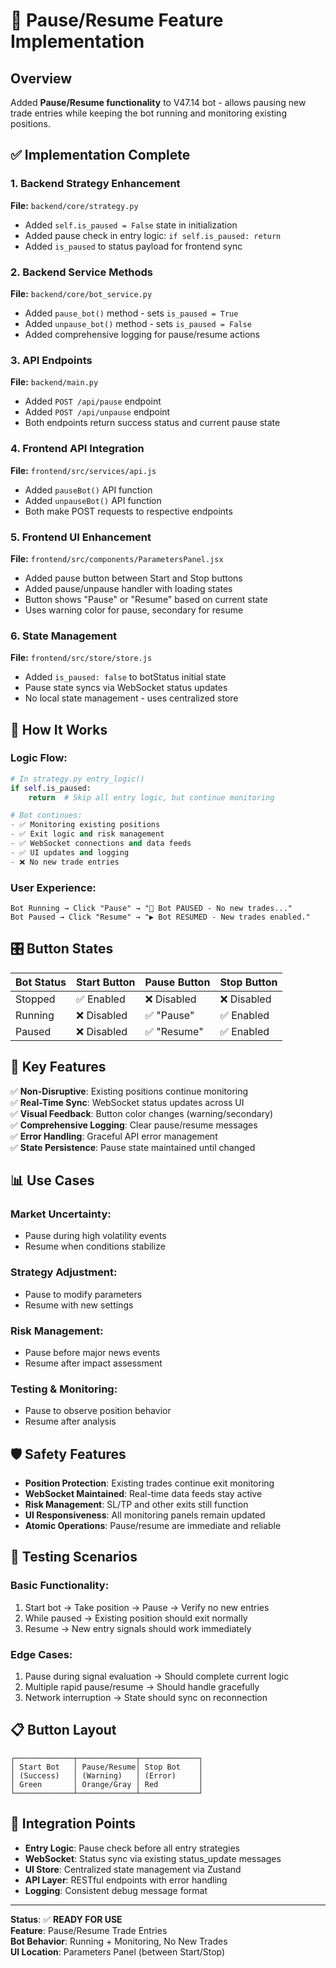 # 🛑 Pause/Resume Feature Implementation

## Overview
Added **Pause/Resume functionality** to V47.14 bot - allows pausing new trade entries while keeping the bot running and monitoring existing positions.

## ✅ Implementation Complete

### 1. Backend Strategy Enhancement
**File:** `backend/core/strategy.py`
- Added `self.is_paused = False` state in initialization
- Added pause check in entry logic: `if self.is_paused: return`
- Added `is_paused` to status payload for frontend sync

### 2. Backend Service Methods
**File:** `backend/core/bot_service.py`
- Added `pause_bot()` method - sets `is_paused = True`
- Added `unpause_bot()` method - sets `is_paused = False`
- Added comprehensive logging for pause/resume actions

### 3. API Endpoints
**File:** `backend/main.py`
- Added `POST /api/pause` endpoint
- Added `POST /api/unpause` endpoint
- Both endpoints return success status and current pause state

### 4. Frontend API Integration
**File:** `frontend/src/services/api.js`
- Added `pauseBot()` API function
- Added `unpauseBot()` API function
- Both make POST requests to respective endpoints

### 5. Frontend UI Enhancement
**File:** `frontend/src/components/ParametersPanel.jsx`
- Added pause button between Start and Stop buttons
- Added pause/unpause handler with loading states
- Button shows "Pause" or "Resume" based on current state
- Uses warning color for pause, secondary for resume

### 6. State Management
**File:** `frontend/src/store/store.js`
- Added `is_paused: false` to botStatus initial state
- Pause state syncs via WebSocket status updates
- No local state management - uses centralized store

## 🚀 How It Works

### Logic Flow:
```python
# In strategy.py entry_logic()
if self.is_paused: 
    return  # Skip all entry logic, but continue monitoring

# Bot continues:
- ✅ Monitoring existing positions
- ✅ Exit logic and risk management  
- ✅ WebSocket connections and data feeds
- ✅ UI updates and logging
- ❌ No new trade entries
```

### User Experience:
```
Bot Running → Click "Pause" → "🛑 Bot PAUSED - No new trades..."
Bot Paused → Click "Resume" → "▶️ Bot RESUMED - New trades enabled."
```

## 🎛️ Button States

| Bot Status | Start Button | Pause Button | Stop Button |
|------------|--------------|--------------|-------------|
| Stopped    | ✅ Enabled   | ❌ Disabled  | ❌ Disabled |
| Running    | ❌ Disabled  | ✅ "Pause"   | ✅ Enabled  |
| Paused     | ❌ Disabled  | ✅ "Resume"  | ✅ Enabled  |

## 🔧 Key Features

✅ **Non-Disruptive**: Existing positions continue monitoring  
✅ **Real-Time Sync**: WebSocket status updates across UI  
✅ **Visual Feedback**: Button color changes (warning/secondary)  
✅ **Comprehensive Logging**: Clear pause/resume messages  
✅ **Error Handling**: Graceful API error management  
✅ **State Persistence**: Pause state maintained until changed  

## 📊 Use Cases

### Market Uncertainty:
- Pause during high volatility events
- Resume when conditions stabilize

### Strategy Adjustment:
- Pause to modify parameters
- Resume with new settings

### Risk Management:
- Pause before major news events
- Resume after impact assessment

### Testing & Monitoring:
- Pause to observe position behavior
- Resume after analysis

## 🛡️ Safety Features

- **Position Protection**: Existing trades continue exit monitoring
- **WebSocket Maintained**: Real-time data feeds stay active  
- **Risk Management**: SL/TP and other exits still function
- **UI Responsiveness**: All monitoring panels remain updated
- **Atomic Operations**: Pause/resume are immediate and reliable

## 🧪 Testing Scenarios

### Basic Functionality:
1. Start bot → Take position → Pause → Verify no new entries
2. While paused → Existing position should exit normally
3. Resume → New entry signals should work immediately

### Edge Cases:
1. Pause during signal evaluation → Should complete current logic
2. Multiple rapid pause/resume → Should handle gracefully
3. Network interruption → State should sync on reconnection

## 📋 Button Layout

```
┌─────────────┬─────────────┬─────────────┐
│ Start Bot   │ Pause/Resume│ Stop Bot    │
│ (Success)   │ (Warning)   │ (Error)     │ 
│ Green       │ Orange/Gray │ Red         │
└─────────────┴─────────────┴─────────────┘
```

## 🎯 Integration Points

- **Entry Logic**: Pause check before all entry strategies
- **WebSocket**: Status sync via existing status_update messages  
- **UI Store**: Centralized state management via Zustand
- **API Layer**: RESTful endpoints with error handling
- **Logging**: Consistent debug message format

---

**Status**: ✅ **READY FOR USE**  
**Feature**: Pause/Resume Trade Entries  
**Bot Behavior**: Running + Monitoring, No New Trades  
**UI Location**: Parameters Panel (between Start/Stop)